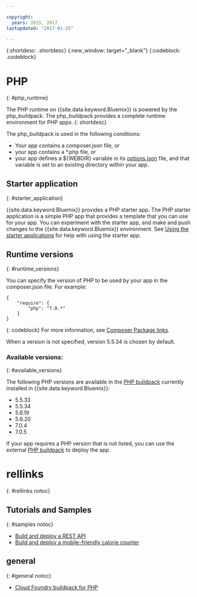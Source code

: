 ```yaml
---

copyright:
  years: 2015, 2017
lastupdated: "2017-01-25"

---
```


{:shortdesc: .shortdesc}
{:new_window: target="_blank"}
{:codeblock: .codeblock}

# PHP
{: #php_runtime}

The PHP runtime on {{site.data.keyword.Bluemix}} is powered by the php_buildpack.
The php_buildpack provides a complete runtime environment for PHP
apps.
{: shortdesc}

The php_buildpack is used in the following conditions:
* Your app contains a composer.json file, or
* your app contains a *.php file, or
* your app defines a ${WEBDIR} variable in its [options.json](https://github.com/cloudfoundry/php-buildpack/blob/master/docs/config.md) file, and that variable is set to an existing directory within your app.

## Starter application
{: #starter_application}

{{site.data.keyword.Bluemix}} provides a PHP starter app.  The PHP starter application is a simple PHP app that provides a template that you can use for your app. You can experiment with the starter app, and make and push changes to the {{site.data.keyword.Bluemix}}
environment.  See [Using the starter applications](/docs/cfapps/starter_app_usage.html) for help with using the starter app.

## Runtime versions
{: #runtime_versions}

You can specify the version of PHP to be used by your app in the composer.json file. For example:

```
{
    "require": {
        "php": "7.0.*"
    }
}
```
{: codeblock}
For more information, see [Composer Package links](https://getcomposer.org/doc/04-schema.md#package-links).

When a version is not specified, version 5.5.34 is chosen by default.

### Available versions:
{: #available_versions}

The following PHP versions are available in the
[PHP buildpack](https://github.com/cloudfoundry/php-buildpack/releases/tag/v4.3.10)
currently installed in {{site.data.keyword.Bluemix}}:

* 5.5.33
* 5.5.34
* 5.6.19
* 5.6.20
* 7.0.4
* 7.0.5

If your app requires a PHP version that is not listed,
you can use the external
[PHP buildpack](https://github.com/cloudfoundry/php-buildpack.git) to
deploy the app.

# rellinks
{: #rellinks notoc}
## Tutorials and Samples
{: #samples notoc}
* [Build and deploy a REST API](http://www.ibm.com/developerworks/library/wa-deployrest-app/)
* [Build and deploy a mobile-friendly calorie counter](http://www.ibm.com/developerworks/library/mo-bluemix-php-nutritionix-angularjs/)
## general
{: #general notoc}
* [Cloud Foundry buildpack for PHP](https://github.com/cloudfoundry/php-buildpack.git)

